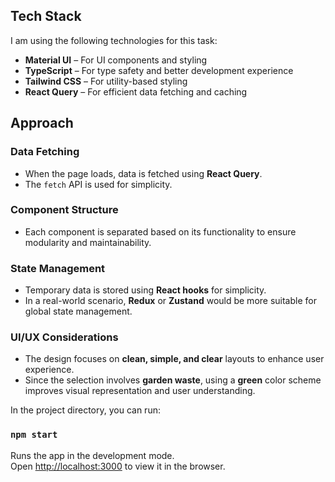 ## Tech Stack
I am using the following technologies for this task:
- **Material UI** – For UI components and styling
- **TypeScript** – For type safety and better development experience
- **Tailwind CSS** – For utility-based styling
- **React Query** – For efficient data fetching and caching

## Approach

### Data Fetching
- When the page loads, data is fetched using **React Query**.
- The `fetch` API is used for simplicity.

### Component Structure
- Each component is separated based on its functionality to ensure modularity and maintainability.

### State Management
- Temporary data is stored using **React hooks** for simplicity.
- In a real-world scenario, **Redux** or **Zustand** would be more suitable for global state management.

### UI/UX Considerations
- The design focuses on **clean, simple, and clear** layouts to enhance user experience.
- Since the selection involves **garden waste**, using a **green** color scheme improves visual representation and user understanding.

In the project directory, you can run:
### `npm start`
Runs the app in the development mode.\
Open [http://localhost:3000](http://localhost:3000) to view it in the browser.
